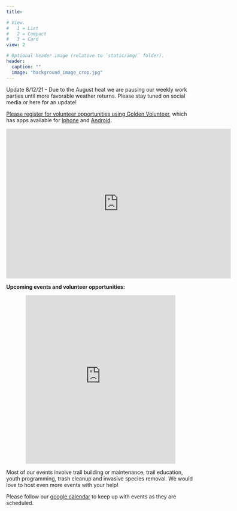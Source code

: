 ```yaml
---
title:

# View.
#   1 = List
#   2 = Compact
#   3 = Card
view: 2

# Optional header image (relative to `static/img/` folder).
header:
  caption: ""
  image: "background_image_crop.jpg"
---
```


Update 8/12/21 - Due to the August heat we are pausing our weekly work parties until more favorable weather returns. Please stay tuned on social media or here for an update!

[Please register for volunteer opportunities using Golden Volunteer](https://x.gldn.io/SORBA_Athens), which has apps available for [Iphone](https://apps.apple.com/us/app/golden-volunteer-opportunities/id1059267723) and [Android](https://play.google.com/store/apps/details?id=com.goldenvolunteer.golden).

<p style="text-align: center;"><iframe src="https://widget.goldenvolunteer.com/#list/3aac45ac80d726cbaf8aee2ac53fa20d603e5e968a01727c9dc4b780339b1e5b&showAllTimeslots=true" frameborder="0" width="600" height="400"></iframe></p>

**Upcoming events and volunteer opportunities:**

<p style="text-align: center;"><iframe src="https://calendar.google.com/calendar/b/1/embed?height=450&amp;wkst=1&amp;bgcolor=%23ffffff&amp;ctz=America%2FNew_York&amp;src=c29yYmFhdGhlbnNAZ21haWwuY29t&amp;color=%23871111&amp;mode=AGENDA&amp;showPrint=0&amp;showDate=0&amp;showTitle=0&amp;showNav=0&amp;showCalendars=1" style="border-width:0" width="400" height="450" frameborder="0" scrolling="no"></iframe></p>

Most of our events involve trail building or maintenance, trail education, youth programming, trash cleanup and invasive species removal. We would love to host even more events with your help!

Please follow our [google calendar](https://calendar.google.com/calendar/embed?src=sorbaathens%40gmail.com&ctz=America%2FNew_York) to keep up with events as they are scheduled.


